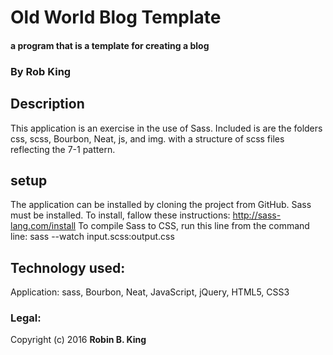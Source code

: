 # Old World Blog Template

#### a program that is a template for creating a blog

### By Rob King

## Description
This application is an exercise in the use of Sass. Included is are the folders css, scss, Bourbon, Neat, js, and img. with a  structure of scss files reflecting the 7-1 pattern.

## setup
The application can be installed by cloning the project from GitHub.
Sass must be installed. To install, fallow these instructions: http://sass-lang.com/install
To compile Sass to CSS, run this line from the command line: sass --watch input.scss:output.css

## Technology used:
Application: sass, Bourbon, Neat, JavaScript, jQuery, HTML5, CSS3

### Legal:
Copyright (c) 2016 **Robin B. King**
